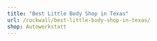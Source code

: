 ```yaml
---
title: "Best Little Body Shop in Texas"
url: /rockwall/best-little-body-shop-in-texas/
shop: Autowerkstatt
---
```

